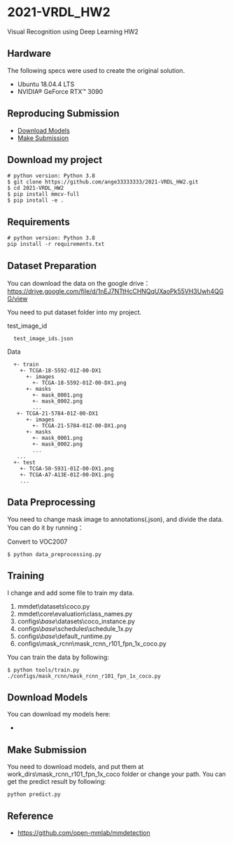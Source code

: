 # 2021-VRDL_HW2
Visual Recognition using Deep Learning HW2

##  Hardware

The following specs were used to create the original solution.

* Ubuntu 18.04.4 LTS
* NVIDIA® GeForce RTX™ 3090

## Reproducing Submission

*   [Download Models](#Download-Models)
*   [Make Submission](#Make-Submission)

## Download my project

```download
# python version: Python 3.8
$ git clone https://github.com/ange33333333/2021-VRDL_HW2.git
$ cd 2021-VRDL_HW2
$ pip install mmcv-full
$ pip install -e .
```

## Requirements

```train
# python version: Python 3.8
pip install -r requirements.txt
```

## Dataset Preparation
You can download the data on the google drive：https://drive.google.com/file/d/1nEJ7NTtHcCHNQqUXaoPk55VH3Uwh4QGG/view

You need to put dataset folder into my project.

test_image_id
```image_id
  test_image_ids.json
```

Data
```data
  +- train
    +- TCGA-18-5592-01Z-00-DX1
      +- images
        +- TCGA-18-5592-01Z-00-DX1.png
      +- masks
        +- mask_0001.png
        +- mask_0002.png
        ...
   +- TCGA-21-5784-01Z-00-DX1
      +- images
        +- TCGA-21-5784-01Z-00-DX1.png
      +- masks
        +- mask_0001.png
        +- mask_0002.png
        ...
   ...
  +- test
    +- TCGA-50-5931-01Z-00-DX1.png
    +- TCGA-A7-A13E-01Z-00-DX1.png
    ...
```
## Data Preprocessing
You need to change mask image to annotations(.json), and divide the data.
You can do it by running：

Convert to VOC2007
```Data Preprocessing
$ python data_preprocessing.py
```

## Training
I change and add some file to train my data.
1. mmdet\datasets\coco.py
2. mmdet\core\evaluation\class_names.py
3. configs\\_base_\\datasets\coco_instance.py
4. configs\\_base_\\schedules\schedule_1x.py
5. configs\\_base_\\default_runtime.py
6. configs\mask_rcnn\mask_rcnn_r101_fpn_1x_coco.py

You can train the data by following:

```train
$ python tools/train.py ./configs/mask_rcnn/mask_rcnn_r101_fpn_1x_coco.py
```

## Download Models

You can download my models here:

- 

## Make Submission

You need to download models, and put them at work_dirs\mask_rcnn_r101_fpn_1x_coco folder or change your path.
You can get the predict result by following:

```train
python predict.py
```

## Reference

- https://github.com/open-mmlab/mmdetection
